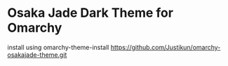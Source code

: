 # Osaka Jade Dark Theme for Omarchy

install using omarchy-theme-install https://github.com/Justikun/omarchy-osakajade-theme.git
